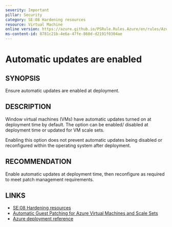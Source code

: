 ```yaml
---
severity: Important
pillar: Security
category: SE:08 Hardening resources
resource: Virtual Machine
online version: https://azure.github.io/PSRule.Rules.Azure/en/rules/Azure.VM.Updates/
ms-content-id: 8781c21b-4e6a-47fe-860d-d2191f0304ae
---
```


# Automatic updates are enabled

## SYNOPSIS

Ensure automatic updates are enabled at deployment.

## DESCRIPTION

Window virtual machines (VMs) have automatic updates turned on at deployment time by default.
The option can be enabled/ disabled at deployment time or updated for VM scale sets.

Enabling this option does not prevent automatic updates being disabled or reconfigured within the operating system after deployment.

## RECOMMENDATION

Enable automatic updates at deployment time, then reconfigure as required to meet patch management requirements.

## LINKS

- [SE:08 Hardening resources](https://learn.microsoft.com/azure/well-architected/security/harden-resources)
- [Automatic Guest Patching for Azure Virtual Machines and Scale Sets](https://learn.microsoft.com/azure/virtual-machines/automatic-vm-guest-patching)
- [Azure deployment reference](https://learn.microsoft.com/azure/templates/microsoft.compute/virtualmachines)
